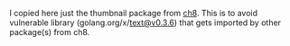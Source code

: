 I copied here just the thumbnail package from [ch8]. This is to avoid vulnerable library (golang.org/x/text@v0.3.6) that gets imported by other package(s) from ch8.

[ch8]: https://github.com/adonovan/gopl.io/blob/master/ch8


